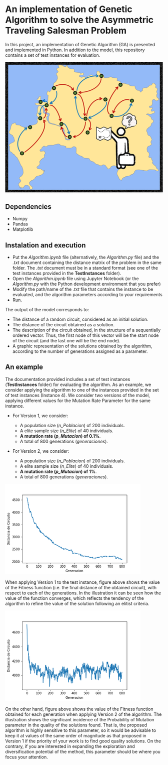 # An implementation of Genetic Algorithm to solve the Asymmetric Traveling Salesman Problem
In this project, an implementation of Genetic Algorithm (GA) is presented and implemented in Python. In addition to the model, this repository contains a set of test instances for evaluation.

![alt text](https://github.com/marceloigallegos/GA_atsp/blob/main/mdImages/FigIntro.png)

## Dependencies
- Numpy
- Pandas
- Matplotlib

## Instalation and execution
- Put the *Algorithm.ipynb* file (alternatively, the *Algorithm.py* file) and the *.txt* document containing the distance matrix of the problem in the same folder. The *.txt* document must be in a standard format (see one of the test instances provided in the **TestInstances** folder).
- Open the *Algorithm.ipynb* file using Jupyter Notebook (or the *Algorithm.py* with the Python development environment that you prefer)
- Modify the path/name of the *.txt* file that contains the instance to be evaluated, and the algorithm parameters according to your requirements
- Run.

The output of the model corresponds to:
- The distance of a random circuit, considered as an initial solution.
- The distance of the circuit obtained as a solution.
- The description of the circuit obtained, in the structure of a sequentially ordered vector. Thus, the first node of this vector will be the start node of the circuit (and the last one will be the end node).
- A graphic representation of the solutions obtained by the algorithm, according to the number of generations assigned as a parameter.

## An example
The documentation provided includes a set of test instances (**TestInstances** folder) for evaluating the algorithm. As an example, we consider applying the algorithm to one of the instances provided in the set of test instances (Instance 4). We consider two versions of the model, applying different values for the Mutation Rate Parameter for the same instance.
- For Version 1, we consider:
  - A population size (*n_Poblacion*) of 200 individuals.
  - A elite sample size (*n_Elite*) of 40 individuals.
  - **A mutation rate (*p_Mutacion*) of 0.1%**.
  - A total of 800 generations (*generaciones*).

- For Version 2, we consider:
  - A population size (*n_Poblacion*) of 200 individuals.
  - A elite sample size (*n_Elite*) of 40 individuals.
  - **A mutation rate (*p_Mutacion*) of 1%**.
  - A total of 800 generations (*generaciones*).

![alt text](https://github.com/marceloigallegos/GA_atsp/blob/main/mdImages/Fig1.png)

When applying Version 1 to the test instance, figure above shows the value of the Fitness function (i.e. the final distance of the obtained circuit), with respect to each of the generations. In the illustration it can be seen how the value of the function converges, which reflects the tendency of the algorithm to refine the value of the solution following an elitist criteria.

![alt text](https://github.com/marceloigallegos/GA_atsp/blob/main/mdImages/Fig2.png)

On the other hand, figure above shows the value of the Fitness function obtained for each generation when applying Version 2 of the algorithm. The illustration shows the significant incidence of the Probability of Mutation parameter in the quality of the solutions found. That is, the proposed algorithm is highly sensitive to this parameter, so it would be advisable to keep it at values of the same order of magnitude as that proposed in Version 1 if the priority of your work is to find good quality solutions. On the contrary, if you are interested in expanding the exploration and diversification potential of the method, this parameter should be where you focus your attention.

